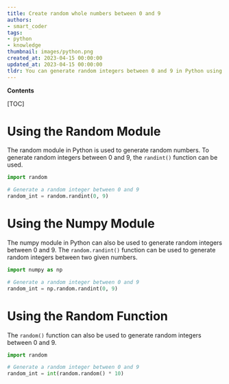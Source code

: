 ```yaml
---
title: Create random whole numbers between 0 and 9
authors:
- smart_coder
tags:
- python
- knowledge
thumbnail: images/python.png
created_at: 2023-04-15 00:00:00
updated_at: 2023-04-15 00:00:00
tldr: You can generate random integers between 0 and 9 in Python using the function `randint(0, 9)`.
---
```


**Contents**

[TOC]

# Using the Random Module

The random module in Python is used to generate random numbers. To generate random integers between 0 and 9, the `randint()` function can be used.

```python
import random

# Generate a random integer between 0 and 9
random_int = random.randint(0, 9)
```

# Using the Numpy Module

The numpy module in Python can also be used to generate random integers between 0 and 9. The `random.randint()` function can be used to generate random integers between two given numbers.

```python
import numpy as np

# Generate a random integer between 0 and 9
random_int = np.random.randint(0, 9)
```

# Using the Random Function

The `random()` function can also be used to generate random integers between 0 and 9.

```python
import random

# Generate a random integer between 0 and 9
random_int = int(random.random() * 10)
```
